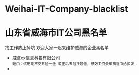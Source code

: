 # Weihai-IT-Company-blacklist
# 山东省威海市IT公司黑名单
找工作防止掉坑 欢迎大家一起来维护威海的企业黑名单

* 威海xx信息科技有限公司  
`理由：试用期不交五险一金 转正后五险按最低，绩效工资会编排理由给扣发`
* 

